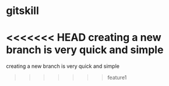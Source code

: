 # gitskill
<<<<<<< HEAD
creating a new branch is very quick and simple
=======
creating a new branch is very quick and simple
>>>>>>> feature1
